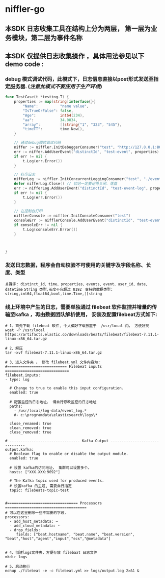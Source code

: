 # niffler-go

## 本SDK 日志收集工具在结构上分为两层， 第一层为业务模块，第二层为事件名称

## 本SDK 仅提供日志收集操作 ，具体用法参见以下 demo code :

### debug 模式调试代码，此模式下，日志信息直接以post形式发送至指定服务器. (_注意此模式不要应用于生产环境_)
````go
func TestCase(t *testing.T) {
    properties := map[string]interface{}{
		"Name":          "name value",
		"IsTrueOrFalse": false,
		"Age":           int64(234),
		"aa":            34.0034,
		"array":         []string{"1", "323", "545"},
		"timeTT":        time.Now(),
	}

    // 通过debug模式调试代码
    niffer := niffler.InitDebuggerConsumer("test", "http://127.0.0.1:8071/api/v1/order/abc")
	err := niffer.AddUserEvent("distinctId", "test-event", properties)
	if err != nil {
		t.Log(err.Error())
	}

    // 打印日志
    nifferLog := niffler.InitConcurrentLoggingConsumer("test", "./event_log",false)
	defer nifferLog.Close() // 切记一定要记得关闭、落盘
    err := nifferLog.AddUserEvent("distinctId", "test-event-log", properties)
	if err != nil {
		t.Log(err.Error())
	}
    
    // 在控制台打印
    nifflerConsole := niffler.InitConsoleConsumer("test")
    consoleErr := nifflerConsole.AddUserEvent("distinctId", "test-event-log", properties)
	if consoleErr != nil {
		t.Log(consoleErr.Error())
	}



}

````



### 发送日志数据，程序会自动校验不可使用的关键字及字段名称、长度、类型
`关键字: distinct_id、time、properties、events、event、user_id、date、datetime`
`String 类型,长度不应超过 8192 `
`支持的数据类型: string,int64,float64,bool,time.Time,[]string `


### 线上环境中产生的日志，需要单独通过 filebeat 软件监控并增量的传输至kafka ，再由数据团队解析使用， 安装及配置filebeat方式如下:
```
# 1、首先下载 filebeat 软件, 个人偏好下载放置于  /usr/local 内， 方便好找
wget -P /usr/local https://artifacts.elastic.co/downloads/beats/filebeat/filebeat-7.11.1-linux-x86_64.tar.gz

# 2、解压
tar -xvf filebeat-7.11.1-linux-x86_64.tar.gz

# 3、进入文件夹 ， 修改 filebeat.yml 文件内容为: 
#=========================== Filebeat inputs =============================
filebeat.inputs:
- type: log

  # Change to true to enable this input configuration.
  enabled: true

  # 配置监控的日志地址， 请自行修改监控的日志地址
  paths:
    - /usr/local/log-data/event_log.*
    #- c:\programdata\elasticsearch\logs\*

  close_renamed: true
  clean_removed: true
  close_removed: true

# -------------------------------- Kafka Output -------------------------------
output.kafka:
  # Boolean flag to enable or disable the output module.
  enabled: true

  # 设置 kafka的访问地址， 集群可以设置多个。
  hosts: ["XXX.XXX:9092"]

  # The Kafka topic used for produced events. 
  # 设置kafka 的主题, 需要自行指定
  topic: filebeats-topic-test


#================================ Processors =====================================
# 可以在这里删除一些不需要的字段，
processors:
  - add_host_metadata: ~
  - add_cloud_metadata: ~
  - drop_fields:
     fields: ["beat.hostname", "beat.name", "beat.version", "beat","host","agent","input","ecs","@metadata"]


# 4、创建logs文件夹，方便存放 filebaat 日志文件
mkdir logs 

# 5、启动执行
nohup ./filebeat -e -c filebeat.yml >> logs/output.log 2>&1 &
```

